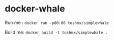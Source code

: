 # docker-whale

Run me : `docker run -p80:80 toshmx/simplewhale`

Build me: `docker build -t toshmx/simplewhale .`
